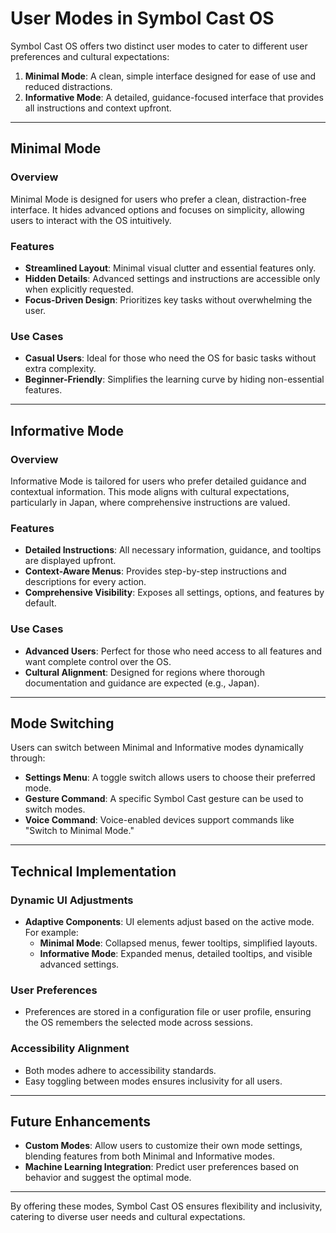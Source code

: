 # User Modes in Symbol Cast OS
<!-- Explanation of different user modes and their functionalities -->
Symbol Cast OS offers two distinct user modes to cater to different user preferences and cultural expectations:

1. **Minimal Mode**: A clean, simple interface designed for ease of use and reduced distractions.
2. **Informative Mode**: A detailed, guidance-focused interface that provides all instructions and context upfront.

---

## **Minimal Mode**

### Overview
Minimal Mode is designed for users who prefer a clean, distraction-free interface. It hides advanced options and focuses on simplicity, allowing users to interact with the OS intuitively.

### Features
- **Streamlined Layout**: Minimal visual clutter and essential features only.
- **Hidden Details**: Advanced settings and instructions are accessible only when explicitly requested.
- **Focus-Driven Design**: Prioritizes key tasks without overwhelming the user.

### Use Cases
- **Casual Users**: Ideal for those who need the OS for basic tasks without extra complexity.
- **Beginner-Friendly**: Simplifies the learning curve by hiding non-essential features.

---

## **Informative Mode**

### Overview
Informative Mode is tailored for users who prefer detailed guidance and contextual information. This mode aligns with cultural expectations, particularly in Japan, where comprehensive instructions are valued.

### Features
- **Detailed Instructions**: All necessary information, guidance, and tooltips are displayed upfront.
- **Context-Aware Menus**: Provides step-by-step instructions and descriptions for every action.
- **Comprehensive Visibility**: Exposes all settings, options, and features by default.

### Use Cases
- **Advanced Users**: Perfect for those who need access to all features and want complete control over the OS.
- **Cultural Alignment**: Designed for regions where thorough documentation and guidance are expected (e.g., Japan).

---

## **Mode Switching**

Users can switch between Minimal and Informative modes dynamically through:
- **Settings Menu**: A toggle switch allows users to choose their preferred mode.
- **Gesture Command**: A specific Symbol Cast gesture can be used to switch modes.
- **Voice Command**: Voice-enabled devices support commands like "Switch to Minimal Mode."

---

## **Technical Implementation**

### Dynamic UI Adjustments
- **Adaptive Components**: UI elements adjust based on the active mode. For example:
  - **Minimal Mode**: Collapsed menus, fewer tooltips, simplified layouts.
  - **Informative Mode**: Expanded menus, detailed tooltips, and visible advanced settings.

### User Preferences
- Preferences are stored in a configuration file or user profile, ensuring the OS remembers the selected mode across sessions.

### Accessibility Alignment
- Both modes adhere to accessibility standards.
- Easy toggling between modes ensures inclusivity for all users.

---

## **Future Enhancements**
- **Custom Modes**: Allow users to customize their own mode settings, blending features from both Minimal and Informative modes.
- **Machine Learning Integration**: Predict user preferences based on behavior and suggest the optimal mode.

---

By offering these modes, Symbol Cast OS ensures flexibility and inclusivity, catering to diverse user needs and cultural expectations.

